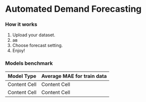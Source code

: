 # Automated Demand Forecasting


### How it works
1. Upload your dataset.
2. ав
3. Сhoose forecast setting.
4. Enjoy!

### Models benchmark 
| Model Type  | Average MAE for train data |
| ------------- | ------------- |
| Content Cell  | Content Cell  |
| Content Cell  | Content Cell  |
